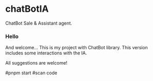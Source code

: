 # chatBotIA
ChatBot Sale &amp; Assistant agent. 

<h3>Hello</h3>And welcome... This is my project with ChatBot library. 
This version includes some interactions with the IA.<br>

All suggestions are welcome!



#pnpm start
#scan code 

